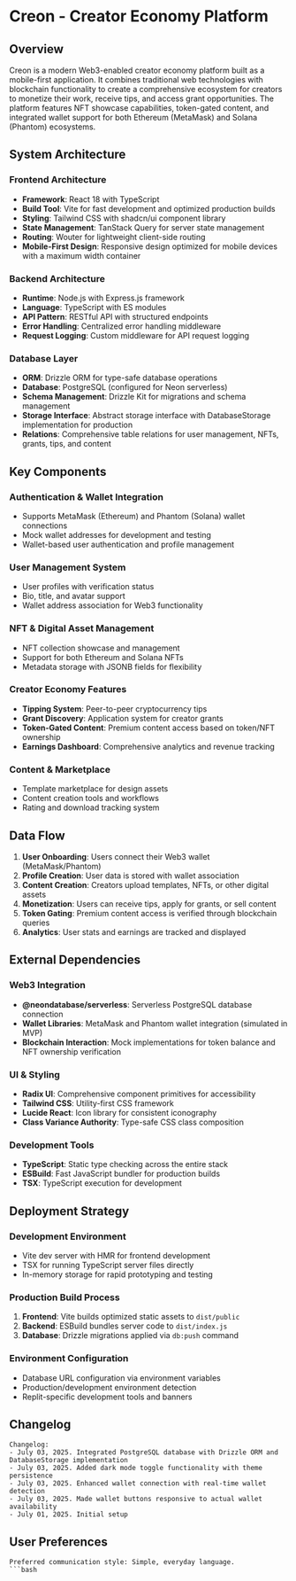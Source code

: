 # Creon - Creator Economy Platform

## Overview

Creon is a modern Web3-enabled creator economy platform built as a mobile-first application. It combines traditional web technologies with blockchain functionality to create a comprehensive ecosystem for creators to monetize their work, receive tips, and access grant opportunities. The platform features NFT showcase capabilities, token-gated content, and integrated wallet support for both Ethereum (MetaMask) and Solana (Phantom) ecosystems.

## System Architecture

### Frontend Architecture
- **Framework**: React 18 with TypeScript
- **Build Tool**: Vite for fast development and optimized production builds
- **Styling**: Tailwind CSS with shadcn/ui component library
- **State Management**: TanStack Query for server state management
- **Routing**: Wouter for lightweight client-side routing
- **Mobile-First Design**: Responsive design optimized for mobile devices with a maximum width container

### Backend Architecture
- **Runtime**: Node.js with Express.js framework
- **Language**: TypeScript with ES modules
- **API Pattern**: RESTful API with structured endpoints
- **Error Handling**: Centralized error handling middleware
- **Request Logging**: Custom middleware for API request logging

### Database Layer
- **ORM**: Drizzle ORM for type-safe database operations
- **Database**: PostgreSQL (configured for Neon serverless)
- **Schema Management**: Drizzle Kit for migrations and schema management
- **Storage Interface**: Abstract storage interface with DatabaseStorage implementation for production
- **Relations**: Comprehensive table relations for user management, NFTs, grants, tips, and content

## Key Components

### Authentication & Wallet Integration
- Supports MetaMask (Ethereum) and Phantom (Solana) wallet connections
- Mock wallet addresses for development and testing
- Wallet-based user authentication and profile management

### User Management System
- User profiles with verification status
- Bio, title, and avatar support
- Wallet address association for Web3 functionality

### NFT & Digital Asset Management
- NFT collection showcase and management
- Support for both Ethereum and Solana NFTs
- Metadata storage with JSONB fields for flexibility

### Creator Economy Features
- **Tipping System**: Peer-to-peer cryptocurrency tips
- **Grant Discovery**: Application system for creator grants
- **Token-Gated Content**: Premium content access based on token/NFT ownership
- **Earnings Dashboard**: Comprehensive analytics and revenue tracking

### Content & Marketplace
- Template marketplace for design assets
- Content creation tools and workflows
- Rating and download tracking system

## Data Flow

1. **User Onboarding**: Users connect their Web3 wallet (MetaMask/Phantom)
2. **Profile Creation**: User data is stored with wallet association
3. **Content Creation**: Creators upload templates, NFTs, or other digital assets
4. **Monetization**: Users can receive tips, apply for grants, or sell content
5. **Token Gating**: Premium content access is verified through blockchain queries
6. **Analytics**: User stats and earnings are tracked and displayed

## External Dependencies

### Web3 Integration
- **@neondatabase/serverless**: Serverless PostgreSQL database connection
- **Wallet Libraries**: MetaMask and Phantom wallet integration (simulated in MVP)
- **Blockchain Interaction**: Mock implementations for token balance and NFT ownership verification

### UI & Styling
- **Radix UI**: Comprehensive component primitives for accessibility
- **Tailwind CSS**: Utility-first CSS framework
- **Lucide React**: Icon library for consistent iconography
- **Class Variance Authority**: Type-safe CSS class composition

### Development Tools
- **TypeScript**: Static type checking across the entire stack
- **ESBuild**: Fast JavaScript bundler for production builds
- **TSX**: TypeScript execution for development

## Deployment Strategy

### Development Environment
- Vite dev server with HMR for frontend development
- TSX for running TypeScript server files directly
- In-memory storage for rapid prototyping and testing

### Production Build Process
1. **Frontend**: Vite builds optimized static assets to `dist/public`
2. **Backend**: ESBuild bundles server code to `dist/index.js`
3. **Database**: Drizzle migrations applied via `db:push` command

### Environment Configuration
- Database URL configuration via environment variables
- Production/development environment detection
- Replit-specific development tools and banners

## Changelog

```
Changelog:
- July 03, 2025. Integrated PostgreSQL database with Drizzle ORM and DatabaseStorage implementation
- July 03, 2025. Added dark mode toggle functionality with theme persistence
- July 03, 2025. Enhanced wallet connection with real-time wallet detection
- July 03, 2025. Made wallet buttons responsive to actual wallet availability  
- July 01, 2025. Initial setup
```

## User Preferences

```
Preferred communication style: Simple, everyday language.
```bash 
